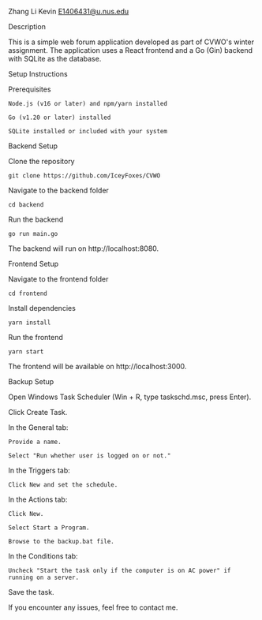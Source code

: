 Zhang Li Kevin
E1406431@u.nus.edu

Description

This is a simple web forum application developed as part of CVWO's winter assignment. The application uses a React frontend and a Go (Gin) backend with SQLite as the database.

Setup Instructions

Prerequisites

    Node.js (v16 or later) and npm/yarn installed

    Go (v1.20 or later) installed

    SQLite installed or included with your system

Backend Setup

Clone the repository

    git clone https://github.com/IceyFoxes/CVWO

Navigate to the backend folder

    cd backend

Run the backend

    go run main.go

The backend will run on http://localhost:8080.

Frontend Setup

Navigate to the frontend folder

    cd frontend

Install dependencies

    yarn install

Run the frontend

    yarn start

The frontend will be available on http://localhost:3000.

Backup Setup

Open Windows Task Scheduler (Win + R, type taskschd.msc, press Enter).

Click Create Task.

In the General tab:

    Provide a name.

    Select "Run whether user is logged on or not."

In the Triggers tab:

    Click New and set the schedule.

In the Actions tab:

    Click New.

    Select Start a Program.

    Browse to the backup.bat file.

In the Conditions tab:

    Uncheck "Start the task only if the computer is on AC power" if running on a server.

Save the task.

If you encounter any issues, feel free to contact me.
